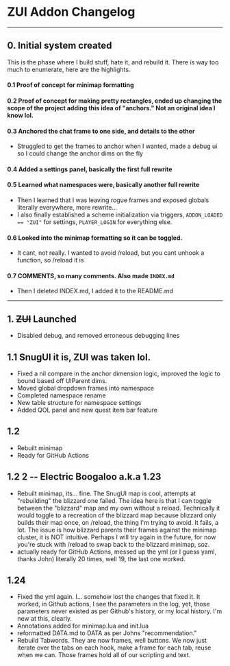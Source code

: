 # ZUI Addon Changelog
___
## 0. Initial system created  
This is the phase where I build stuff, hate it, and rebuild it. There is way too much to enumerate, here are the highlights.

#### 0.1 Proof of concept for minimap formatting

#### 0.2 Proof of concept for making pretty rectangles, ended up changing the scope of the project adding this idea of "anchors." Not an original idea I know lol.

#### 0.3 Anchored the chat frame to one side, and details to the other
* Struggled to get the frames to anchor when I wanted, made a debug ui so I could change the anchor dims on the fly

#### 0.4 Added a settings panel, basically the first full rewrite

#### 0.5 Learned what namespaces were, basically another full rewrite
* Then I learned that I was leaving rogue frames and exposed globals literally everywhere, more rewrite...
* I also finally established a scheme initialization via triggers, `ADDON_LOADED == "ZUI"` for settings, `PLAYER_LOGIN` for everything else.

#### 0.6 Looked into the minimap formatting so it can be toggled. 
* It cant, not really. I wanted to avoid /reload, but you cant unhook a function, so /reload it is

#### 0.7 COMMENTS, so many comments. Also made `INDEX.md`
* Then I deleted INDEX.md, I added it to the README.md

___
## 1. ~~ZUI~~ Launched
* Disabled debug, and removed erroneous debugging lines

## 1.1 SnugUI it is, ZUI was taken lol.
* Fixed a nil compare in the anchor dimension logic, improved the logic to bound based off UIParent dims.
* Moved global dropdown frames into namespace
* Completed namespace rename
* New table structure for namespace settings
* Added QOL panel and new quest item bar feature

## 1.2 
* Rebuilt minimap
* Ready for GitHub Actions

## 1.2 2 -- Electric Boogaloo a.k.a 1.23
* Rebuilt minimap, its... fine. The SnugUI map is cool, attempts at "rebuilding" the blizzard one failed. The idea here is that I can toggle between the "blizzard" map and my own without a reload. Technically it would toggle to a recreation of the blizzard map because blizzard only builds their map once, on /reload, the thing I'm trying to avoid. It fails, a lot. The issue is how blizzard parents their frames against the minimap cluster, it is NOT intuitive. Perhaps I will try again in the future, for now you're stuck with /reload to swap back to the blizzard minimap, soz.
* actually ready for GitHub Actions, messed up the yml (or I guess yaml, thanks John) literally 20 times, well 19, the last one worked.

## 1.24
* Fixed the yml again. I... somehow lost the changes that fixed it. It worked, in Github actions, I see the parameters in the log, yet, those parameters never existed as per Github's history, or my local history. I'm new at this, clearly.
* Annotations added for minimap.lua and init.lua
* reformatted DATA.md to DATA as per Johns "recommendation."
* Rebuild Tabwords. They are now frames, well buttons. We now just iterate over the tabs on each hook, make a frame for each tab, reuse when we can. Those frames hold all of our scripting and text.